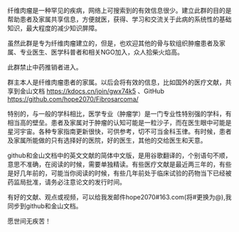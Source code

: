 纤维肉瘤是一种罕见的疾病，网络上可搜索到的有效信息很少。建立此群的目的是帮助患者及家属共享信息，方便就医，获得、学习和交流关于此病的系统性的基础知识，最大程度的减少知识屏障。

虽然此群是专为纤维肉瘤建立的，但是，也欢迎其他的骨与软组织肿瘤患者及家属、专业医生、医学科普者和相关NGO加入，众人拾柴火焰高。

此群禁止中药推销者进入。

群主本人是纤维肉瘤患者的家属。以后会将有效的信息，比如国外的医疗文献，共享到金山文档 https://kdocs.cn/join/gwx74k5
、GitHub  https://github.com/hope2070/Fibrosarcoma/

特别的，与一般的学科相比，医学专业（肿瘤学）是一门专业性特别强的学科，有相当高的壁垒。患者及家属对于肿瘤的认知可能是一粒沙子，而在医生眼中可能是星河宇宙。各种专家指南更新很快，可供参考，切不可当金科玉律。有时候，患者及家属所能做的只有选择好的医院，好的医生，其他的交给医生和天意。

github和金山文档中的英文文献的简体中文版，是用谷歌翻译的，个别语句不顺，意思不准确，在阅读的时候，需要单独精读。有些医疗文献是最近两三年的，有些是好几年前的，可能当你阅读的时候，有些几年前处于临床试验的药物当下已经被药监局批准，请务必注意论文的发行时间。

有好的文献、观点或视频，可以给我发邮件hope2070#163.com(将#更换为@),我同步到github和金山文档。

愿世间无疾苦！
